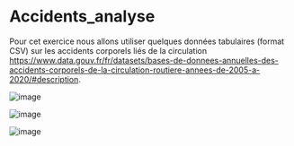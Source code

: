 # Accidents_analyse

Pour cet exercice nous allons utiliser quelques données tabulaires (format CSV) sur les accidents corporels liés de la circulation https://www.data.gouv.fr/fr/datasets/bases-de-donnees-annuelles-des-accidents-corporels-de-la-circulation-routiere-annees-de-2005-a-2020/#description.

![image](https://user-images.githubusercontent.com/95869164/207720186-95de921e-0c2c-472d-b798-6f21f0ff1f95.png)



![image](https://user-images.githubusercontent.com/95869164/207720889-7c7726ac-d7b0-4855-a760-74c56f8f9829.png)



![image](https://user-images.githubusercontent.com/95869164/207722293-e3733919-aaba-42ca-9f40-f545bd084d2e.png)

